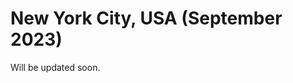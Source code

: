 # New York City, USA (September 2023)

Will be updated soon.

<p align="center">
  <i class="fas fa-circle-notch fa-spin fa-5x" style="font-size:250px;color:orange;"></i> 
</p>